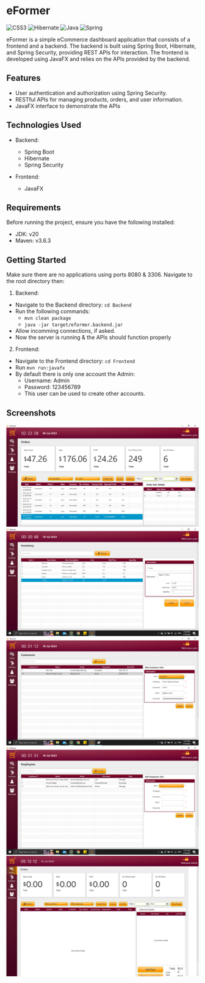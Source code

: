 # eFormer

![CSS3](https://img.shields.io/badge/css3-%231572B6.svg?style=for-the-badge&logo=css3&logoColor=white)
![Hibernate](https://img.shields.io/badge/Hibernate-59666C?style=for-the-badge&logo=Hibernate&logoColor=white)
![Java](https://img.shields.io/badge/java-%23ED8B00.svg?style=for-the-badge&logo=openjdk&logoColor=white)
![Spring](https://img.shields.io/badge/spring-%236DB33F.svg?style=for-the-badge&logo=spring&logoColor=white)


eFormer is a simple eCommerce dashboard application that consists of a frontend and a backend. The backend is built using Spring Boot, Hibernate, and Spring Security, providing REST APIs for interaction. The frontend is developed using JavaFX and relies on the APIs provided by the backend.

## Features

- User authentication and authorization using Spring Security.
- RESTful APIs for managing products, orders, and user information.
- JavaFX interface to demonstrate the APIs

## Technologies Used

- Backend:
  - Spring Boot
  - Hibernate
  - Spring Security

- Frontend:
  - JavaFX

## Requirements

Before running the project, ensure you have the following installed:

- JDK: v20
- Maven: v3.6.3

## Getting Started

Make sure there are no applications using ports 8080 & 3306.
Navigate to the root directory then:

1. Backend:
  - Navigate to the Backend directory: `cd Backend`
  - Run the following commands:
    - `mvn clean package`
    - `java -jar target/eformer.backend.jar`
  - Allow incomming connections, if asked. 
  - Now the server is running & the APIs should function properly

2. Frontend:
  - Navigate to the Frontend directory: `cd Frontend`
  - Run `mvn run:javafx`
  - By default there is only one account the Admin:
    - Username: Admin
    - Password: 123456789
    - This user can be used to create other accounts.

## Screenshots

![eFormer](Images/eFormer0.png)
![eFormer](Images/eFormer1.png)
![eFormer](Images/eFormer2.png)
![eFormer](Images/eFormer3.png)
![eFormer](Images/eFormer4.png)
